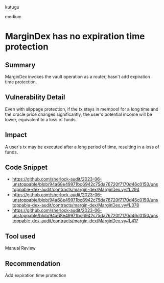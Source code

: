 kutugu

medium

# MarginDex has no expiration time protection

## Summary

MarginDex invokes the vault operation as a router, hasn't add  expiration time protection.

## Vulnerability Detail

Even with slippage protection, if the tx stays in mempool for a long time and the oracle price changes significantly, the user's potential income will be lower, equivalent to a loss of funds.

## Impact

A user's tx may be executed after a long period of time, resulting in a loss of funds.

## Code Snippet

- https://github.com/sherlock-audit/2023-06-unstoppable/blob/94a68e49971bc6942c75da76720f7170d46c0150/unstoppable-dex-audit/contracts/margin-dex/MarginDex.vy#L294
- https://github.com/sherlock-audit/2023-06-unstoppable/blob/94a68e49971bc6942c75da76720f7170d46c0150/unstoppable-dex-audit/contracts/margin-dex/MarginDex.vy#L378
- https://github.com/sherlock-audit/2023-06-unstoppable/blob/94a68e49971bc6942c75da76720f7170d46c0150/unstoppable-dex-audit/contracts/margin-dex/MarginDex.vy#L417

## Tool used

Manual Review

## Recommendation

Add expiration time protection
